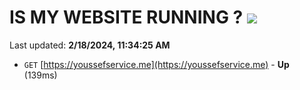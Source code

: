 # IS MY WEBSITE RUNNING ? [![](https://img.shields.io/static/v1?label=Sponsor&message=%E2%9D%A4&logo=GitHub&color=%23fe8e86)](https://github.com/sponsors/<username>)

Last updated: **2/18/2024, 11:34:25 AM**

- `GET` [https://youssefservice.me](https://youssefservice.me) - **Up** (139ms)
